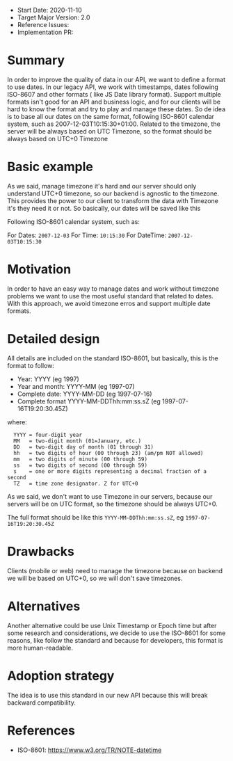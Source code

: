 <!--- NOTE
  * Remove sections that you don't need
  * Fill required sections, please, it's very improtant to share the knowledge about the RFC
-->
- Start Date: 2020-11-10
- Target Major Version: 2.0
- Reference Issues:
- Implementation PR:

<!--- ** Required Section ** -->
# Summary

In order to improve the quality of data in our API, we want to define a format to use dates. In our legacy API, we work with timestamps, dates following ISO-8607 and other formats ( like JS Date library format). Support multiple formats isn't good for an API and business logic, and for our clients will be hard to know the format and try to play and manage these dates. So de idea is to base all our dates on the same format, following ISO-8601 calendar system, such as 2007-12-03T10:15:30+01:00. Related to the timezone, the server will be always based on UTC Timezone, so the format should be always based on UTC+0 Timezone

<!--- ** Required Section ** -->
# Basic example

As we said, manage timezone it's hard and our server should only understand UTC+0 timezone, so our backend is agnostic to the timezone. This provides the power to our client to transform the data with Timezone it's they need it or not. So basically, our dates will be saved like this

Following ISO-8601 calendar system, such as:

For Dates: `2007-12-03`
For Time: `10:15:30`
For DateTime: `2007-12-03T10:15:30`

<!--- ** Required Section ** -->
# Motivation

In order to have an easy way to manage dates and work without timezone problems we want to use the most useful standard that related to dates. With this approach, we avoid timezone erros and support multiple date formats.

<!--- ** Required Section ** -->
# Detailed design

All details are included on the standard ISO-8601, but basically, this is the format to follow:

* Year:
  YYYY (eg 1997)
* Year and month:
  YYYY-MM (eg 1997-07)
* Complete date:
  YYYY-MM-DD (eg 1997-07-16)
* Complete format
  YYYY-MM-DDThh:mm:ss.sZ (eg 1997-07-16T19:20:30.45Z)

where:

```
  YYYY = four-digit year
  MM   = two-digit month (01=January, etc.)
  DD   = two-digit day of month (01 through 31)
  hh   = two digits of hour (00 through 23) (am/pm NOT allowed)
  mm   = two digits of minute (00 through 59)
  ss   = two digits of second (00 through 59)
  s    = one or more digits representing a decimal fraction of a second
  TZ   = time zone designator. Z for UTC+0
```

As we said, we don't want to use Timezone in our servers, because our servers will be on UTC format, so the timezone should be always UTC+0.

The full format should be like this `YYYY-MM-DDThh:mm:ss.sZ`, eg `1997-07-16T19:20:30.45Z`

<!--- ** Required Section ** -->
# Drawbacks

Clients (mobile or web) need to manage the timezone because on backend we will be based on UTC+0, so we will don't save timezones.

<!--- ** Required Section ** -->
# Alternatives

Another alternative could be use Unix Timestamp or Epoch time but after some research and considerations, we decide to use the ISO-8601 for some reasons, like follow the standard and because for developers, this format is more human-readable.

<!--- ** Required Section ** -->
# Adoption strategy

The idea is to use this standard in our new API because this will break backward compatibility.

# References

* ISO-8601: https://www.w3.org/TR/NOTE-datetime